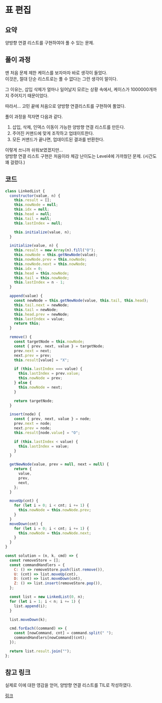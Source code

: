 # 표 편집

## 요약

양방향 연결 리스트를 구현하여야 풀 수 있는 문제.

## 풀이 과정

맨 처음 문제 제한 케이스를 보자마자 바로 생각이 들었다.  
이것은, 절대 단순 리스트로는 풀 수 없다는 그런 생각이 말이다.

그 이유는, 삽입 삭제가 얼마나 일어날지 모르는 상황 속에서, 케이스가 1000000개까지 주어지기 때문이었다.

따라서... 고민 끝에 처음으로 양방향 연결리스트를 구현하여 풀었다.

풀이 과정을 적자면 다음과 같다.

1. 삽입, 삭제, 인덱스 이동이 가능한 양방향 연결 리스트를 만든다.
2. 주어진 커맨드에 맞게 조작하고 업데이트한다.
3. 모든 커맨드가 끝나면, 업데이트된 결과를 반환한다.

이렇게 쓰니까 쉬워보였겠지만...  
양방향 연결 리스트 구현은 처음이라 체감 난이도는 Level4에 가까웠던 문제. (시간도 꽤 걸렸다.)

## 코드
```js
class LinkedList {
  constructor(value, n) {
    this.result = [];
    this.nowNode = null;
    this.idx = null;
    this.head = null;
    this.tail = null;
    this.lastIndex = null;

    this.initialize(value, n);
  }

  initialize(value, n) {
    this.result = new Array(n).fill("O");
    this.nowNode = this.getNewNode(value);
    this.nowNode.prev = this.nowNode;
    this.nowNode.next = this.nowNode;
    this.idx = 0;
    this.head = this.nowNode;
    this.tail = this.nowNode;
    this.lastIndex = n - 1;
  }

  append(value) {
    const newNode = this.getNewNode(value, this.tail, this.head);
    this.tail.next = newNode;
    this.tail = newNode;
    this.head.prev = newNode;
    this.lastIndex = value;
    return this;
  }

  remove() {
    const targetNode = this.nowNode;
    const { prev, next, value } = targetNode;
    prev.next = next;
    next.prev = prev;
    this.result[value] = "X";

    if (this.lastIndex === value) {
      this.lastIndex = prev.value;
      this.nowNode = prev;
    } else {
      this.nowNode = next;
    }

    return targetNode;
  }

  insert(node) {
    const { prev, next, value } = node;
    prev.next = node;
    next.prev = node;
    this.result[node.value] = "O";

    if (this.lastIndex < value) {
      this.lastIndex = value;
    }
  }

  getNewNode(value, prev = null, next = null) {
    return {
      value,
      prev,
      next,
    };
  }

  moveUp(cnt) {
    for (let i = 0; i < cnt; i += 1) {
      this.nowNode = this.nowNode.prev;
    }
  }
  moveDown(cnt) {
    for (let i = 0; i < cnt; i += 1) {
      this.nowNode = this.nowNode.next;
    }
  }
}

const solution = (n, k, cmd) => {
  const removeStore = [];
  const commandHandlers = {
    C: () => removeStore.push(list.remove()),
    U: (cnt) => list.moveUp(cnt),
    D: (cnt) => list.moveDown(cnt),
    Z: () => list.insert(removeStore.pop()),
  };

  const list = new LinkedList(0, n);
  for (let i = 1; i < n; i += 1) {
    list.append(i);
  }

  list.moveDown(k);

  cmd.forEach((command) => {
    const [nowCommand, cnt] = command.split(" ");
    commandHandlers[nowCommand](cnt);
  });

  return list.result.join("");
};
```

## 참고 링크

실제로 이에 대한 영감을 얻어, 양방향 연결 리스트를 TIL로 작성하였다.   

[링크](https://nonstop-fender-e38.notion.site/faa8e1f52e264612a9ad82443ff8742e)
